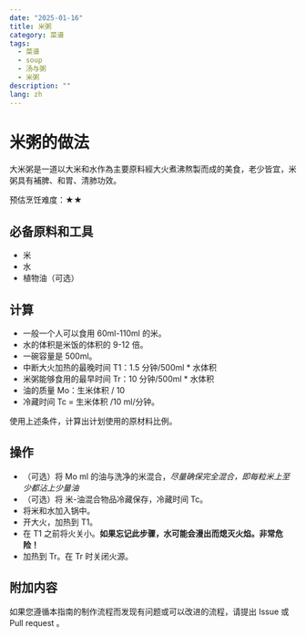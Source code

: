 ```yaml
---
date: "2025-01-16"
title: 米粥
category: 菜谱
tags:
  - 菜谱
  - soup
  - 汤与粥
  - 米粥
description: ""
lang: zh
---
```


# 米粥的做法

大米粥是一道以大米和水作為主要原料經大火煮沸熬製而成的美食，老少皆宜，米粥具有補脾、和胃、清肺功效。

预估烹饪难度：★★

## 必备原料和工具

* 米
* 水
* 植物油（可选）

## 计算

* 一般一个人可以食用 60ml-110ml 的米。
* 水的体积是米饭的体积的 9-12 倍。
* 一碗容量是 500ml。
* 中断大火加热的最晚时间 T1：1.5  分钟/500ml * 水体积
* 米粥能够食用的最早时间 Tr：10  分钟/500ml * 水体积
* 油的质量 Mo：生米体积 / 10
* 冷藏时间 Tc = 生米体积 /10 ml/分钟。

使用上述条件，计算出计划使用的原材料比例。

## 操作

* （可选）将 Mo ml 的油与洗净的米混合，*尽量确保完全混合，即每粒米上至少都沾上少量油*
* （可选）将 米-油混合物品冷藏保存，冷藏时间 Tc。
* 将米和水加入锅中。
* 开大火，加热到 T1。
* 在 T1 之前将火关小。**如果忘记此步骤，水可能会漫出而熄灭火焰。非常危险！**
* 加热到 Tr。在 Tr 时关闭火源。

## 附加内容

如果您遵循本指南的制作流程而发现有问题或可以改进的流程，请提出 Issue 或 Pull request 。
